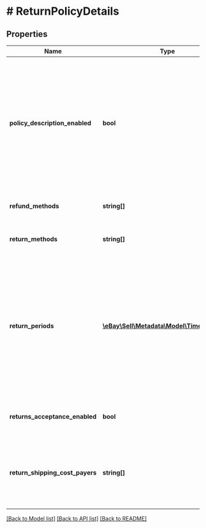 # # ReturnPolicyDetails

## Properties

Name | Type | Description | Notes
------------ | ------------- | ------------- | -------------
**policy_description_enabled** | **bool** | If set to true, this flag indicates you can supply a detailed return policy description within your return policy (for example, by populating the returnInstructions field in the Account API&#39;s createReturnPolicy). User-supplied return policy details are allowed only in the DE, ES, FR, and IT marketplaces. | [optional]
**refund_methods** | **string[]** | A list of refund methods allowed for the associated category. | [optional]
**return_methods** | **string[]** | A list of return methods allowed for the associated category. | [optional]
**return_periods** | [**\eBay\Sell\Metadata\Model\TimeDuration[]**](TimeDuration.md) | A list of return periods allowed for the associated category. Note that different APIs require you to enter the return period in different ways. For example, the Account API uses the complex TimeDuration type, which takes two values (a unit and a value), whereas the Trading API takes a single value (such as Days_30). | [optional]
**returns_acceptance_enabled** | **bool** | If set to true, this flag indicates the seller can configure how they handle domestic returns. | [optional]
**return_shipping_cost_payers** | **string[]** | A list of allowed values for who pays for the return shipping cost. Note that for SNAD returns, the seller is always responsible for the return shipping cost. | [optional]

[[Back to Model list]](../../README.md#models) [[Back to API list]](../../README.md#endpoints) [[Back to README]](../../README.md)
